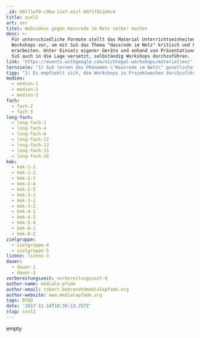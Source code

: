 ```yaml
---
_id: b0f71a70-c96a-11e7-a1cf-8971f8c2d4c4
title: suxl2
art: oer
titel: Webvideos gegen Hassrede im Netz selber machen
desc: >-
  Für unterschiedliche Formate stellt das Material Unterrichtseinheiten und
  Workshops vor, um mit SuS das Thema "Hassrede im Netz" kritisch und kreativ zu
  erarbeiten. Unter Einsatz eigener Geräte und anhand von Präsentationen werden
  SuS auch in die Lage versetzt, selbständig Workshops durchzuführen.
link: 'https://events.withgoogle.com/nichtegal-workshops/materialien/'
lernziele: "1) SuS lernen das Phänomen \"Hassrede im Netz\" gesellschaftlich einzuordnen und eine eigene Position zu beziehen.\r\n2) SuS lernen ihre Haltung kreativ zu Ausdruck zu bringen.\r\n3) Mit ihren eigenen Smartphones (BYOD) drehen, schneiden, bearbeiten und veröffentlichen die SuS eigene Videos zum Thema.\r\n4) SuS verstehen die Bedeutung von digitaler Zivilcourage und können dafür eintreten.\r\n5) Die SuS werden zu Mentor*innen ausgebildet und können die Inhalte der Workshops an jüngere Klassen weitergeben."
tipp: "1) Es empfiehlt sich, die Workshops in Projektwochen durchzuführen und ggf. Kontakt mit YouTuber*innen aufzunehmen, da deren Teilnahme eine zusätzliche Motivation für die SuS darstellt.\r\n2) Der geplante und kreative Einsatz der Smartphones lockert sofort die klassische Schullernsituation auf, dafür sollten sich die SuS in der Produktionsphase aber auch frei in der Schule bewegen können.\r\n3) Das Material eignet sich, um auch andere Querschnittsthemen inhaltlich zu bearbeiten, wie etwa: Grundrechte, Medienarbeit, Kommunikationsverhalten oder Urheberrecht."
medien:
  - medien-1
  - medien-2
  - medien-3
fach:
  - fach-2
  - fach-3
long-fach:
  - long-fach-1
  - long-fach-4
  - long-fach-6
  - long-fach-11
  - long-fach-13
  - long-fach-15
  - long-fach-16
kmk:
  - kmk-1-2
  - kmk-2-2
  - kmk-2-3
  - kmk-2-4
  - kmk-2-5
  - kmk-3-1
  - kmk-3-2
  - kmk-3-3
  - kmk-4-1
  - kmk-4-2
  - kmk-5-4
  - kmk-6-1
  - kmk-6-2
zielgruppe:
  - zielgruppe-4
  - zielgruppe-5
lizenz: lizenz-3
dauer:
  - dauer-1
  - dauer-3
vorbereitungszeit: vorbereitungszeit-6
author-name: mediale pfade
author-email: robert.behrendt@medialepfade.org
author-website: www.medialepfade.org
tags: BYOD
date: '2017-11-14T18:36:13.257Z'
slug: suxl2
---
```

empty
